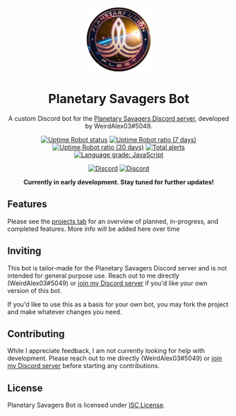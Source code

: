 <div align="center">
<img src="ProfilePicture.png" alt="Profile Picture" width=150>

# Planetary Savagers Bot

A custom Discord bot for the [Planetary Savagers Discord server](https://discord.gg/jEdKtgB), developed by WeirdAlex03#5049.

[![Uptime Robot status](https://img.shields.io/uptimerobot/status/m787279966-0881f28120756ad97755f84a)](https://stats.uptimerobot.com/Xq54DTnrkm)
[![Uptime Robot ratio (7 days)](https://img.shields.io/uptimerobot/ratio/7/m787279966-0881f28120756ad97755f84a?label=uptime%20%28week%29)](https://stats.uptimerobot.com/Xq54DTnrkm)
[![Uptime Robot ratio (30 days)](https://img.shields.io/uptimerobot/ratio/m787279966-0881f28120756ad97755f84a?label=uptime%20%28month%29)](https://stats.uptimerobot.com/Xq54DTnrkm)
[![Total alerts](https://img.shields.io/lgtm/alerts/g/WeirdAlex03/Planetary-Savagers-Bot.svg?logo=lgtm&logoWidth=18)](https://lgtm.com/projects/g/WeirdAlex03/Planetary-Savagers-Bot/alerts/)
[![Language grade: JavaScript](https://img.shields.io/lgtm/grade/javascript/g/WeirdAlex03/Planetary-Savagers-Bot.svg?logo=lgtm&logoWidth=18&label=code%20quality)](https://lgtm.com/projects/g/WeirdAlex03/Planetary-Savagers-Bot/context:javascript)

[![Discord](https://img.shields.io/discord/810735813621055509?color=7289da&label=Support%20Server&logo=discord&logoColor=fff)](https://discord.gg/72qa2YJZxY)
[![Discord](https://img.shields.io/discord/718576019640156190?color=7289da&label=Planetary%20Savagers&logo=discord&logoColor=fff)](https://discord.gg/jEdKtgB)

**Currently in early development. Stay tuned for further updates!**

</div>

## Features

Please see the [projects tab](https://github.com/WeirdAlex03/Planetary-Savagers-Bot/projects/1) for an overview of planned, in-progress, and completed features. More info will be added here over time

## Inviting

This bot is tailor-made for the Planetary Savagers Discord server and is not intended for general purpose use. Reach out to me directly (WeirdAlex03#5049) or [join my Discord server](https://discord.gg/72qa2YJZxY) if you'd like your own version of this bot.

If you'd like to use this as a basis for your own bot, you may fork the project and make whatever changes you need.

## Contributing

While I appreciate feedback, I am not currently looking for help with development. Please reach out to me directly (WeirdAlex03#5049) or [join my Discord server](https://discord.gg/72qa2YJZxY) before starting any contributions.

## License

Planetary Savagers Bot is licensed under [ISC License](LICENSE.txt).
